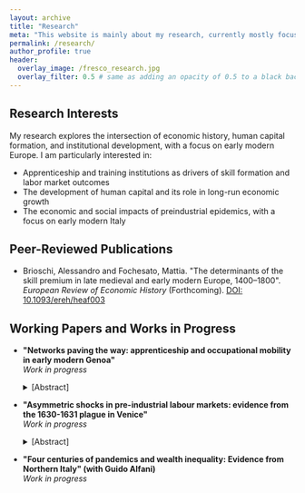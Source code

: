 ```yaml
---
layout: archive
title: "Research"
meta: "This website is mainly about my research, currently mostly focused on the history of early modern Italian labour markets."
permalink: /research/
author_profile: true
header:
  overlay_image: /fresco_research.jpg
  overlay_filter: 0.5 # same as adding an opacity of 0.5 to a black background
---
```


## Research Interests

My research explores the intersection of economic history, human capital formation, and institutional development, with a focus on early modern Europe. I am particularly interested in:

- Apprenticeship and training institutions as drivers of skill formation and labor market outcomes
- The development of human capital and its role in long-run economic growth
- The economic and social impacts of preindustrial epidemics, with a focus on early modern Italy


## Peer-Reviewed Publications

- Brioschi, Alessandro and Fochesato, Mattia. "The determinants of the skill premium in late medieval and early modern Europe, 1400–1800". *European Review of Economic History* (Forthcoming). [DOI: 10.1093/ereh/heaf003](https://academic.oup.com/ereh/advance-article-abstract/doi/10.1093/ereh/heaf003/8114447)


## Working Papers and Works in Progress

- **"Networks paving the way: apprenticeship and occupational mobility in early modern Genoa"**
  <br>
  *Work in progress*
  <br>
  <details class="abstract">
    <summary> [Abstract]</summary>
    <p><em>
      This paper investigates how kinship and professional networks shaped labour market outcomes in early modern Genoa. Using a newly constructed dataset of over 8,000 apprenticeship contracts (1450–1530), I examine the extent to which kinship ties with masters or guild members influenced both entry into apprenticeship and the probability of attaining mastership. Leveraging a probabilistic record linkage strategy to reconstruct career trajectories, I show that apprentices with kinship ties to insiders were significantly more likely to become masters, received shorter contracts and enjoyed better contractual and training conditions. These advantages persisted even during periods of economic contraction, suggesting that apprenticeship functioned not only as an open mechanism for human capital formation but also as a selective filter reinforcing occupational stratification. The findings contribute to debates on the role of guilds in pre-industrial labour markets, offering empirical support for the view that social networks limited access to skilled work and upward mobility.
    </em></p>
  </details>

- **"Asymmetric shocks in pre-industrial labour markets: evidence from the 1630-1631 plague in Venice"**
  <br>
  *Work in progress*
  <br>
  <details class="abstract">
    <summary> [Abstract]</summary>
    <p><em>
      This paper examines how the 1630-31 plague affected apprenticeship wages in Venice, offering new evidence on how pre-industrial labour markets adjusted to large demographic shocks. Using a dataset of more than 17,000 apprenticeship contracts, I reconstruct wage trends before and after the epidemic and compare outcomes across skilled and unskilled trades. Real wages rose in the aftermath of the plague, but the increase was significantly larger in skill-intensive trades, where training was longer and human capital harder to replace. Using a difference-in-differences strategy, I estimate a post-plague skilled wage premium of 12-14 percent, which is robust to controls for contract structure, in-kind payments, and recruitment patterns. These findings suggest that, contrary to the equalizing effects often attributed to the Black Death, the 1630-31 plague reinforced wage hierarchies and entrenched labour market stratification.
    </em></p>
  </details>

- **"Four centuries of pandemics and wealth inequality: Evidence from Northern Italy" (with Guido Alfani)**
  <br>
  *Work in progress*




